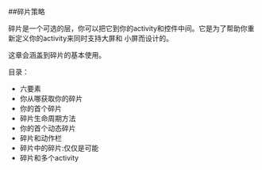 ##碎片策略

碎片是一个可选的层，你可以把它到你的activity和控件中间。它是为了帮助你重新定义你的activity来同时支持大屏和
小屏而设计的。

这章会涵盖到碎片的基本使用。

目录：

* 六要素
* 你从哪获取你的碎片
* 你的首个碎片
* 碎片生命周期方法
* 你的首个动态碎片
* 碎片和动作栏
* 碎片中的碎片:仅仅是可能
* 碎片和多个activity






